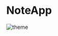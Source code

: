# NoteApp
![theme](https://user-images.githubusercontent.com/26628508/183255610-2e286e74-461c-45d7-92dd-4230cdfab2ab.png)
